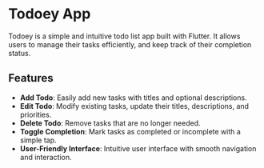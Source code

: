 # Todoey App

Todoey is a simple and intuitive todo list app built with Flutter. It allows users to manage their tasks efficiently, and keep track of their completion status.

## Features

- **Add Todo**: Easily add new tasks with titles and optional descriptions.
- **Edit Todo**: Modify existing tasks, update their titles, descriptions, and priorities.
- **Delete Todo**: Remove tasks that are no longer needed.
- **Toggle Completion**: Mark tasks as completed or incomplete with a simple tap.
- **User-Friendly Interface**: Intuitive user interface with smooth navigation and interaction.
